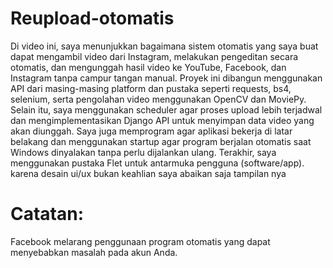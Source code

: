 # Reupload-otomatis
Di video ini, saya menunjukkan bagaimana sistem otomatis yang saya buat dapat mengambil video dari Instagram, melakukan pengeditan secara otomatis, dan mengunggah hasil video ke YouTube, Facebook, dan Instagram tanpa campur tangan manual. Proyek ini dibangun menggunakan API dari masing-masing platform dan pustaka seperti requests, bs4, selenium, serta pengolahan video menggunakan OpenCV dan MoviePy.
Selain itu, saya menggunakan scheduler agar proses upload lebih terjadwal dan mengimplementasikan Django API untuk menyimpan data video yang akan diunggah. Saya juga memprogram agar aplikasi bekerja di latar belakang dan menggunakan startup agar program berjalan otomatis saat Windows dinyalakan tanpa perlu dijalankan ulang.
Terakhir, saya menggunakan pustaka Flet untuk antarmuka pengguna (software/app).
karena desain ui/ux bukan keahlian saya abaikan saja tampilan nya

# Catatan:
Facebook melarang penggunaan program otomatis yang dapat menyebabkan masalah pada akun Anda.
